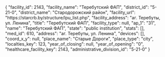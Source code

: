 {
    "facility_id": 2143,
    "facility_name": "Теребутский ФАП",
    "district_id": "5-21-0",
    "district_name": "Стародорожский район",
    "facility_url": "https:\/\/starcrb.by\/structure\/lpu_list.php",
    "facility_address": "аг. Теребуты, ул. Ленина",
    "title": "Теребутский ФАП",
    "facility_type": null,
    "ap_1": "31",
    "name": "Теребутский ФАП",
    "state": "public institution",
    "stats": [],
    "med_id": 610,
    "address": "аг. Теребуты, ул. Ленина",
    "devices": [],
    "coord_x_y": null,
    "place_name": "Старые Дороги",
    "place_type": "city",
    "localties_key": 123,
    "year_of_closing": null,
    "year_of_opening": "0",
    "healthcare_facility_key": 2143,
    "administrative_division_id": "5-21-0"
}